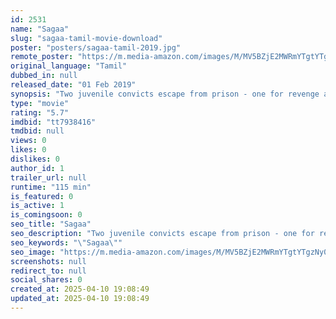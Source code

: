 ```yaml
---
id: 2531
name: "Sagaa"
slug: "sagaa-tamil-movie-download"
poster: "posters/sagaa-tamil-2019.jpg"
remote_poster: "https://m.media-amazon.com/images/M/MV5BZjE2MWRmYTgtYTgzNy00MjVkLThkMzEtOWVjNTE0ZTkyY2U4XkEyXkFqcGdeQXVyMzYxOTQ3MDg@._V1_SX300.jpg"
original_language: "Tamil"
dubbed_in: null
released_date: "01 Feb 2019"
synopsis: "Two juvenile convicts escape from prison - one for revenge and the other for romance. With a ruthless warden determined to catch them, do they succeed?"
type: "movie"
rating: "5.7"
imdbid: "tt7938416"
tmdbid: null
views: 0
likes: 0
dislikes: 0
author_id: 1
trailer_url: null
runtime: "115 min"
is_featured: 0
is_active: 1
is_comingsoon: 0
seo_title: "Sagaa"
seo_description: "Two juvenile convicts escape from prison - one for revenge and the other for romance. With a ruthless warden determined to catch them, do they succeed?"
seo_keywords: "\"Sagaa\""
seo_image: "https://m.media-amazon.com/images/M/MV5BZjE2MWRmYTgtYTgzNy00MjVkLThkMzEtOWVjNTE0ZTkyY2U4XkEyXkFqcGdeQXVyMzYxOTQ3MDg@._V1_SX300.jpg"
screenshots: null
redirect_to: null
social_shares: 0
created_at: 2025-04-10 19:08:49
updated_at: 2025-04-10 19:08:49
---
```


